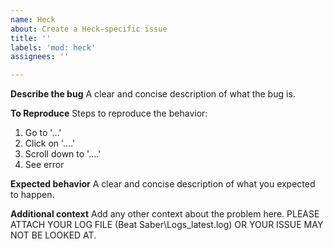 ```yaml
---
name: Heck
about: Create a Heck-specific issue
title: ''
labels: 'mod: heck'
assignees: ''

---
```


**Describe the bug**
A clear and concise description of what the bug is.

**To Reproduce**
Steps to reproduce the behavior:

1. Go to '...'
2. Click on '....'
3. Scroll down to '....'
4. See error

**Expected behavior**
A clear and concise description of what you expected to happen.

**Additional context**
Add any other context about the problem here. PLEASE ATTACH YOUR LOG FILE (Beat Saber\Logs\_latest.log) OR YOUR ISSUE
MAY NOT BE LOOKED AT.
